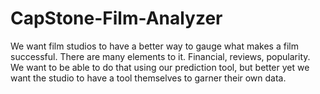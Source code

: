 # CapStone-Film-Analyzer
We want film studios to have a better way to gauge what makes a film successful. There are many elements to it. Financial, reviews, popularity. We want to be able to do that using our prediction tool, but better yet we want the studio to have a tool themselves to garner their own data.
